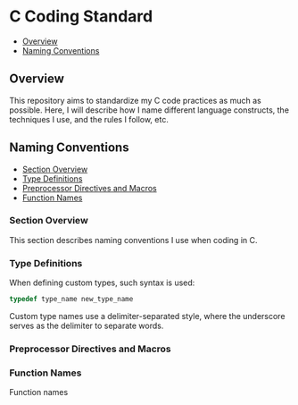 # C Coding Standard
- [Overview](#overview)
- [Naming Conventions](#naming-conventions)

## Overview

This repository aims to standardize my C code practices as much as possible.
Here, I will describe how I name different language constructs, the techniques I use, and the rules I follow, etc.

## Naming Conventions
- [Section Overview](#section-overview)
- [Type Definitions](#type-definitions)
- [Preprocessor Directives and Macros](#preprocessor-directives-and-macros)
- [Function Names](#function-names)

### Section Overview

This section describes naming conventions I use when coding in C.

### Type Definitions

When defining custom types, such syntax is used:

```c
typedef type_name new_type_name
```

Custom type names use a delimiter-separated style, where the underscore serves as the delimiter to separate words.

### Preprocessor Directives and Macros

### Function Names

Function names
